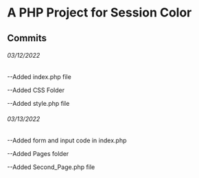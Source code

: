 # A PHP Project for Session Color

## Commits

###### 03/12/2022

--Added index.php file

--Added CSS Folder

--Added style.php file

###### 03/13/2022

--Added form and input code in index.php

--Added Pages folder

--Added Second_Page.php file
